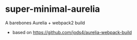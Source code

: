 # super-minimal-aurelia
A barebones Aurelia + webpack2 build

* based on https://github.com/jods4/aurelia-webpack-build

